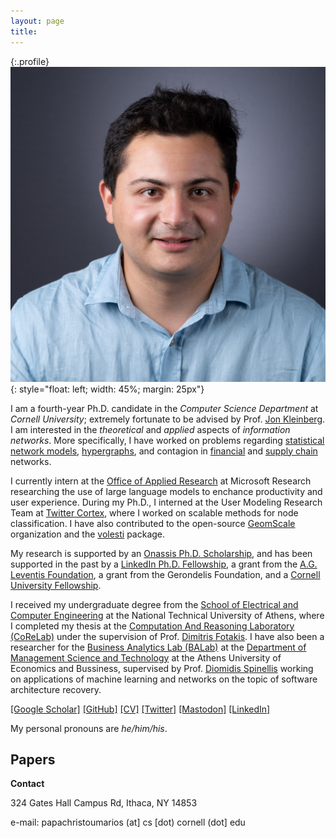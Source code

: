 ```yaml
---
layout: page
title:
---
```


{:.profile}
![profile](profile.png){: style="float: left; width: 45%; margin: 25px"}

I am a fourth-year Ph.D. candidate in the _Computer Science Department_ at _Cornell University_; extremely fortunate to be advised by Prof. [Jon Kleinberg](http://www.cs.cornell.edu/home/kleinber/). I am interested in the _theoretical_ and _applied_ aspects of _information networks_. More specifically, I have worked on problems regarding [statistical network models](https://www.nature.com/articles/s41598-021-94105-8), [hypergraphs](https://arxiv.org/abs/2206.00783), and contagion in [financial](https://dl.acm.org/doi/abs/10.1145/3485447.3512047) and [supply chain](https://arxiv.org/abs/2303.12660) networks. 

I currently intern at the [Office of Applied Research](https://www.microsoft.com/en-us/research/group/office-of-applied-research/) at Microsoft Research researching the use of large language models to enchance productivity and user experience. During my Ph.D., I interned at the User Modeling Research Team at [Twitter Cortex](https://cortex.twitter.com), where I worked on scalable methods for node classification. I have also contributed to the open-source [GeomScale](https://geomscale.github.io) organization and the [volesti](https://github.com/GeomScale/volesti) package. 

My research is supported by an [Onassis Ph.D. Scholarship](https://www.onassis.org/initiatives/scholarships), and has been supported in the past by a [LinkedIn Ph.D. Fellowship](https://cis.cornell.edu/inaugural-grants-announced-strategic-partnership-linkedin), a grant from the [A.G. Leventis Foundation](https://www.leventisfoundation.org/), a grant from the Gerondelis Foundation, and a [Cornell University Fellowship](https://gradschool.cornell.edu/financial-support/fellowships/new-student-fellowships/).

I received my undergraduate degree from the [School of Electrical and Computer Engineering](https://www.ece.ntua.gr/en) at the National Technical University of Athens, where I completed my thesis at the [Computation And Reasoning Laboratory (CoReLab)](https://corelab.ntua.gr) under the supervision of Prof. [Dimitris Fotakis](https://www.softlab.ntua.gr/~fotakis/). I have also been a researcher for the [Business Analytics Lab (BALab)](https://www.balab.aueb.gr) at the [Department of Management Science and Technology](https://www.dept.aueb.gr/en/dmst) at the Athens University of Economics and Bussiness, supervised by Prof. [Diomidis Spinellis](https://www2.dmst.aueb.gr/dds/) working on applications of machine learning and networks on the topic of software architecture recovery.

[[Google Scholar]](https://scholar.google.gr/citations?user=T12JO3MAAAAJ&hl=en) [[GitHub]](https://github.com/papachristoumarios) [[CV]](https://papachristoumarios.github.io/cv/cv.pdf) [[Twitter]](https://twitter.com/papachristoum) <a rel="me noopener" href="https://mas.to/@papachristoum" target="_blank">[Mastodon]</a> [[LinkedIn]](https://www.linkedin.com/in/papachristoumarios)

My personal pronouns are _he/him/his_.

## Papers

<script src="https://bibbase.org/show?bib=https%3A%2F%2Fraw.githubusercontent.com%2Fpapachristoumarios%2Fpapachristoumarios.github.io%2Fmaster%2Fcv%2Fpubs.bib&commas=true&theme=side&jsonp=1"></script>

**Contact**

324 Gates Hall
Campus Rd,
Ithaca, NY 14853

e-mail: papachristoumarios (at] cs [dot) cornell (dot] edu
